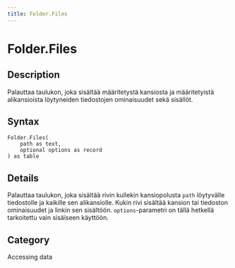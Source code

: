 ```yaml
---
title: Folder.Files
---
```


# Folder.Files


## Description

Palauttaa taulukon, joka sisältää määritetystä kansiosta ja määritetyistä alikansioista löytyneiden tiedostojen ominaisuudet sekä sisällöt.


## Syntax

```powerquery
Folder.Files(
    path as text,
    optional options as record
) as table
```


## Details

Palauttaa taulukon, joka sisältää rivin kullekin kansiopolusta <code>path</code> löytyvälle tiedostolle ja kaikille sen alikansiolle. Kukin rivi sisältää kansion tai tiedoston ominaisuudet ja linkin sen sisältöön. <code>options</code>-parametri on tällä hetkellä tarkoitettu vain sisäiseen käyttöön.



## Category
Accessing data
